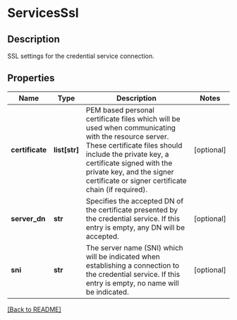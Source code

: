 # ServicesSsl

## Description

SSL settings for the credential service connection.


## Properties

Name | Type | Description | Notes
------------ | ------------- | ------------- | -------------
**certificate** | **list[str]** | PEM based personal certificate files which will be used when communicating with the resource server.  These certificate files should include the private key, a certificate signed with the private key, and the signer certificate or signer certificate chain (if required).  | [optional] 
**server_dn** | **str** | Specifies the accepted DN of the certificate presented by the credential service. If this entry is empty, any DN will be accepted.  | [optional] 
**sni** | **str** | The server name (SNI) which will be indicated when establishing a connection to the credential service. If this entry is empty, no name will be indicated.  | [optional] 

[[Back to README]](../README.md)



